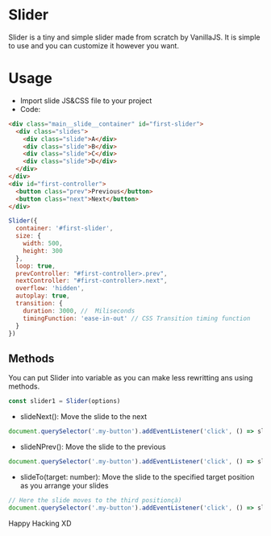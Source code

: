 # Slider
Slider is a tiny and simple slider made from scratch by VanillaJS. It is simple to use and you can customize it however you want.

# Usage
- Import slide JS&CSS file to your project
- Code:
```html
<div class="main__slide__container" id="first-slider">
  <div class="slides">
    <div class="slide">A</div>
    <div class="slide">B</div>
    <div class="slide">C</div>
    <div class="slide">D</div>
  </div>
</div>
<div id="first-controller">
  <button class="prev">Previous</button>
  <button class="next">Next</button>
</div>
```
```js
Slider({
  container: '#first-slider',
  size: {
    width: 500,
    height: 300
  },
  loop: true,
  prevController: "#first-controller>.prev",
  nextController: "#first-controller>.next",
  overflow: 'hidden',
  autoplay: true,
  transition: {
    duration: 3000, //  Miliseconds
    timingFunction: 'ease-in-out' // CSS Transition timing function
  }
})
```

## Methods
You can put Slider into variable as you can make less rewritting ans using methods.
```js
const slider1 = Slider(options)
```
- slideNext(): Move the slide to the next
```js
document.querySelector('.my-button').addEventListener('click', () => slider.slideNext())
```
- slideNPrev(): Move the slide to the previous
```js
document.querySelector('.my-button').addEventListener('click', () => slider.slidePrev())
```
- slideTo(target: number): Move the slide to the specified target position as you arrange your slides
```js
// Here the slide moves to the third positionçà)
document.querySelector('.my-button').addEventListener('click', () => slider.slideTo(3))
```

Happy Hacking XD